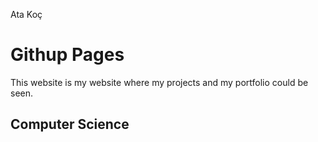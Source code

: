 Ata Koç

 # Githup Pages

 This website is my website where my projects and my portfolio could be seen.

 ## Computer Science
